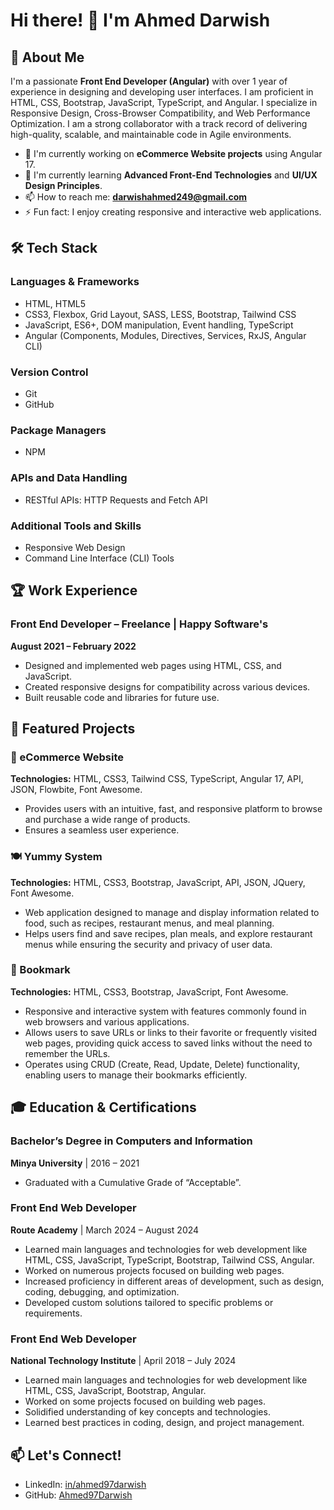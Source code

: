 # Hi there! 👋 I'm Ahmed Darwish

## 🚀 About Me

I'm a passionate **Front End Developer (Angular)** with over 1 year of experience in designing and developing user interfaces. I am proficient in HTML, CSS, Bootstrap, JavaScript, TypeScript, and Angular. I specialize in Responsive Design, Cross-Browser Compatibility, and Web Performance Optimization. I am a strong collaborator with a track record of delivering high-quality, scalable, and maintainable code in Agile environments.

*   🔭 I'm currently working on **eCommerce Website projects** using Angular 17.
*   🌱 I'm currently learning **Advanced Front-End Technologies** and **UI/UX Design Principles**.
*   📫 How to reach me: **[darwishahmed249@gmail.com](mailto:darwishahmed249@gmail.com)**
*   ⚡ Fun fact: I enjoy creating responsive and interactive web applications.

## 🛠️ Tech Stack

### Languages & Frameworks

*   HTML, HTML5
*   CSS3, Flexbox, Grid Layout, SASS, LESS, Bootstrap, Tailwind CSS
*   JavaScript, ES6+, DOM manipulation, Event handling, TypeScript
*   Angular (Components, Modules, Directives, Services, RxJS, Angular CLI)

### Version Control

*   Git
*   GitHub

### Package Managers

*   NPM

### APIs and Data Handling

*   RESTful APIs: HTTP Requests and Fetch API

### Additional Tools and Skills

*   Responsive Web Design
*   Command Line Interface (CLI) Tools

## 🏆 Work Experience

### Front End Developer – Freelance | Happy Software's

**August 2021 – February 2022**

*   Designed and implemented web pages using HTML, CSS, and JavaScript.
*   Created responsive designs for compatibility across various devices.
*   Built reusable code and libraries for future use.

## 🚀 Featured Projects

### 🛒 eCommerce Website

**Technologies:** HTML, CSS3, Tailwind CSS, TypeScript, Angular 17, API, JSON, Flowbite, Font Awesome.

*   Provides users with an intuitive, fast, and responsive platform to browse and purchase a wide range of products.
*   Ensures a seamless user experience.

### 🍽️ Yummy System

**Technologies:** HTML, CSS3, Bootstrap, JavaScript, API, JSON, JQuery, Font Awesome.

*   Web application designed to manage and display information related to food, such as recipes, restaurant menus, and meal planning.
*   Helps users find and save recipes, plan meals, and explore restaurant menus while ensuring the security and privacy of user data.

### 🔖 Bookmark

**Technologies:** HTML, CSS3, Bootstrap, JavaScript, Font Awesome.

*   Responsive and interactive system with features commonly found in web browsers and various applications.
*   Allows users to save URLs or links to their favorite or frequently visited web pages, providing quick access to saved links without the need to remember the URLs.
*   Operates using CRUD (Create, Read, Update, Delete) functionality, enabling users to manage their bookmarks efficiently.

## 🎓 Education & Certifications

### Bachelor’s Degree in Computers and Information

**Minya University** | 2016 – 2021

*   Graduated with a Cumulative Grade of “Acceptable”.

### Front End Web Developer

**Route Academy** | March 2024 – August 2024

*   Learned main languages and technologies for web development like HTML, CSS, JavaScript, TypeScript, Bootstrap, Tailwind CSS, Angular.
*   Worked on numerous projects focused on building web pages.
*   Increased proficiency in different areas of development, such as design, coding, debugging, and optimization.
*   Developed custom solutions tailored to specific problems or requirements.

### Front End Web Developer

**National Technology Institute** | April 2018 – July 2024

*   Learned main languages and technologies for web development like HTML, CSS, JavaScript, Bootstrap, Angular.
*   Worked on some projects focused on building web pages.
*   Solidified understanding of key concepts and technologies.
*   Learned best practices in coding, design, and project management.

## 📫 Let's Connect!

*   LinkedIn: [in/ahmed97darwish](https://www.linkedin.com/in/ahmed-darwish-3602a2377/)
*   GitHub: [Ahmed97Darwish](https://github.com/Ahmed97Darwish)



